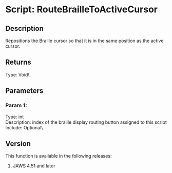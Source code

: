 # Script: RouteBrailleToActiveCursor

## Description

Repositions the Braille cursor so that it is in the same position as the
active cursor.

## Returns

Type: Void\

## Parameters

### Param 1:

Type: int\
Description: index of the braille display routing button assigned to
this script\
Include: Optional\

## Version

This function is available in the following releases:

1.  JAWS 4.51 and later
